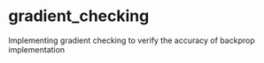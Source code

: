 # gradient_checking
Implementing gradient checking to verify the accuracy of backprop implementation
